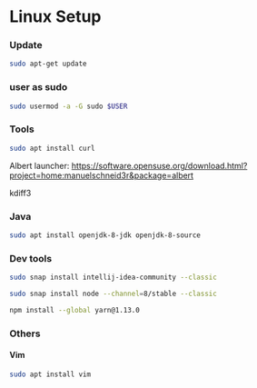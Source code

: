 # Linux Setup

### Update
```bash
sudo apt-get update
```

### user as sudo
```bash
sudo usermod -a -G sudo $USER
```

### Tools
```bash
sudo apt install curl
```
Albert launcher: https://software.opensuse.org/download.html?project=home:manuelschneid3r&package=albert

kdiff3

### Java
```bash
sudo apt install openjdk-8-jdk openjdk-8-source
```

### Dev tools
```bash
sudo snap install intellij-idea-community --classic

sudo snap install node --channel=8/stable --classic

npm install --global yarn@1.13.0
```

### Others

#### Vim
```bash
sudo apt install vim
```
